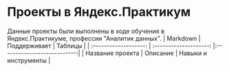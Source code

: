 # Проекты в Яндекс.Практикум
Данные проекты были выполнены в ходе обучения в Яндекс.Практикуме, профессии "Аналитик данных".
| Markdown | Поддерживает | Таблицы |
| :-------------------: | :--------------------: |:---------------------------:|
| Название проекта      |    Описание            |   Навыки и инструменты      |
